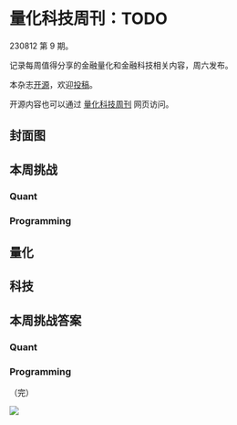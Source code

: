 # 量化科技周刊：TODO

230812 第 9 期。

记录每周值得分享的金融量化和金融科技相关内容，周六发布。

本杂志[开源](https://github.com/Midtown-Innovation/quantech-weekly.git "开源地址")，欢迎[投稿](https://github.com/Midtown-Innovation/quantech-weekly/issues "投稿")。

开源内容也可以通过 [量化科技周刊](https://midtown.gitbook.io/quantech "量化科技周刊") 网页访问。

## 封面图

## 本周挑战

### Quant

### Programming

## 量化

## 科技

## 本周挑战答案

### Quant

### Programming

（完）

![](https://raw.githubusercontent.com/Midtown-Innovation/quantech-weekly/main/resource/wechat.png)


